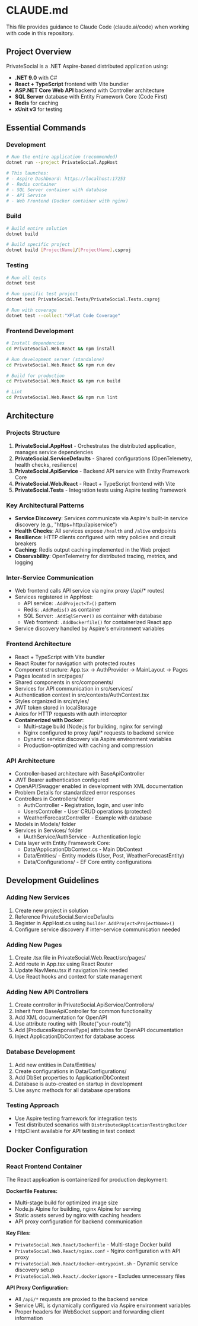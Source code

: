 # CLAUDE.md

This file provides guidance to Claude Code (claude.ai/code) when working with code in this repository.

## Project Overview

PrivateSocial is a .NET Aspire-based distributed application using:
- **.NET 9.0** with C#
- **React + TypeScript** frontend with Vite bundler
- **ASP.NET Core Web API** backend with Controller architecture
- **SQL Server** database with Entity Framework Core (Code First)
- **Redis** for caching
- **xUnit v3** for testing

## Essential Commands

### Development
```bash
# Run the entire application (recommended)
dotnet run --project PrivateSocial.AppHost

# This launches:
# - Aspire Dashboard: https://localhost:17253
# - Redis container
# - SQL Server container with database
# - API Service
# - Web Frontend (Docker container with nginx)
```

### Build
```bash
# Build entire solution
dotnet build

# Build specific project
dotnet build [ProjectName]/[ProjectName].csproj
```

### Testing
```bash
# Run all tests
dotnet test

# Run specific test project
dotnet test PrivateSocial.Tests/PrivateSocial.Tests.csproj

# Run with coverage
dotnet test --collect:"XPlat Code Coverage"
```

### Frontend Development
```bash
# Install dependencies
cd PrivateSocial.Web.React && npm install

# Run development server (standalone)
cd PrivateSocial.Web.React && npm run dev

# Build for production
cd PrivateSocial.Web.React && npm run build

# Lint
cd PrivateSocial.Web.React && npm run lint
```

## Architecture

### Projects Structure
1. **PrivateSocial.AppHost** - Orchestrates the distributed application, manages service dependencies
2. **PrivateSocial.ServiceDefaults** - Shared configurations (OpenTelemetry, health checks, resilience)
3. **PrivateSocial.ApiService** - Backend API service with Entity Framework Core
4. **PrivateSocial.Web.React** - React + TypeScript frontend with Vite
5. **PrivateSocial.Tests** - Integration tests using Aspire testing framework

### Key Architectural Patterns
- **Service Discovery**: Services communicate via Aspire's built-in service discovery (e.g., "https+http://apiservice")
- **Health Checks**: All services expose `/health` and `/alive` endpoints
- **Resilience**: HTTP clients configured with retry policies and circuit breakers
- **Caching**: Redis output caching implemented in the Web project
- **Observability**: OpenTelemetry for distributed tracing, metrics, and logging

### Inter-Service Communication
- Web frontend calls API service via nginx proxy (/api/* routes)
- Services registered in AppHost:
  - API service: `.AddProject<T>()` pattern
  - Redis: `.AddRedis()` as container
  - SQL Server: `.AddSqlServer()` as container with database
  - Web frontend: `.AddDockerfile()` for containerized React app
- Service discovery handled by Aspire's environment variables

### Frontend Architecture
- React + TypeScript with Vite bundler
- React Router for navigation with protected routes
- Component structure: App.tsx → AuthProvider → MainLayout → Pages
- Pages located in src/pages/
- Shared components in src/components/
- Services for API communication in src/services/
- Authentication context in src/contexts/AuthContext.tsx
- Styles organized in src/styles/
- JWT token stored in localStorage
- Axios for HTTP requests with auth interceptor
- **Containerized with Docker**:
  - Multi-stage build (Node.js for building, nginx for serving)
  - Nginx configured to proxy /api/* requests to backend service
  - Dynamic service discovery via Aspire environment variables
  - Production-optimized with caching and compression

### API Architecture
- Controller-based architecture with BaseApiController
- JWT Bearer authentication configured
- OpenAPI/Swagger enabled in development with XML documentation
- Problem Details for standardized error responses
- Controllers in Controllers/ folder
  - AuthController - Registration, login, and user info
  - UsersController - User CRUD operations (protected)
  - WeatherForecastController - Example with database
- Models in Models/ folder
- Services in Services/ folder
  - IAuthService/AuthService - Authentication logic
- Data layer with Entity Framework Core:
  - Data/ApplicationDbContext.cs - Main DbContext
  - Data/Entities/ - Entity models (User, Post, WeatherForecastEntity)
  - Data/Configurations/ - EF Core entity configurations

## Development Guidelines

### Adding New Services
1. Create new project in solution
2. Reference PrivateSocial.ServiceDefaults
3. Register in AppHost.cs using `builder.AddProject<ProjectName>()`
4. Configure service discovery if inter-service communication needed

### Adding New Pages
1. Create .tsx file in PrivateSocial.Web.React/src/pages/
2. Add route in App.tsx using React Router
3. Update NavMenu.tsx if navigation link needed
4. Use React hooks and context for state management

### Adding New API Controllers
1. Create controller in PrivateSocial.ApiService/Controllers/
2. Inherit from BaseApiController for common functionality
3. Add XML documentation for OpenAPI
4. Use attribute routing with [Route("your-route")]
5. Add [ProducesResponseType] attributes for OpenAPI documentation
6. Inject ApplicationDbContext for database access

### Database Development
1. Add new entities in Data/Entities/
2. Create configurations in Data/Configurations/
3. Add DbSet properties to ApplicationDbContext
4. Database is auto-created on startup in development
5. Use async methods for all database operations

### Testing Approach
- Use Aspire testing framework for integration tests
- Test distributed scenarios with `DistributedApplicationTestingBuilder`
- HttpClient available for API testing in test context

## Docker Configuration

### React Frontend Container
The React application is containerized for production deployment:

**Dockerfile Features:**
- Multi-stage build for optimized image size
- Node.js Alpine for building, nginx Alpine for serving
- Static assets served by nginx with caching headers
- API proxy configuration for backend communication

**Key Files:**
- `PrivateSocial.Web.React/Dockerfile` - Multi-stage Docker build
- `PrivateSocial.Web.React/nginx.conf` - Nginx configuration with API proxy
- `PrivateSocial.Web.React/docker-entrypoint.sh` - Dynamic service discovery setup
- `PrivateSocial.Web.React/.dockerignore` - Excludes unnecessary files

**API Proxy Configuration:**
- All `/api/*` requests are proxied to the backend service
- Service URL is dynamically configured via Aspire environment variables
- Proper headers for WebSocket support and forwarding client information